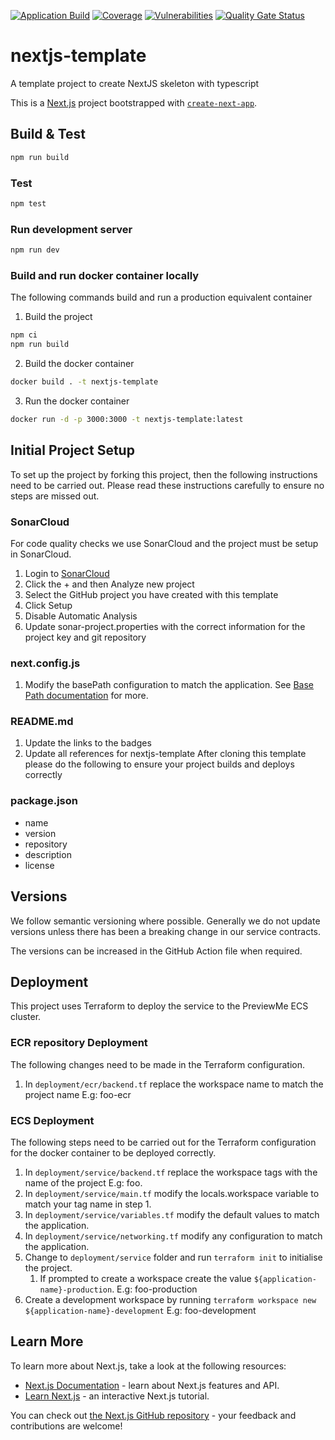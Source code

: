 [![Application Build](https://github.com/previewme/nextjs-template/actions/workflows/build.yml/badge.svg)](https://github.com/previewme/nextjs-template/actions/workflows/build.yml)
[![Coverage](https://sonarcloud.io/api/project_badges/measure?project=previewme_nextjs-template&metric=coverage&token=1d3927c77fe4da7c44207ae14790ac2f34198d29)](https://sonarcloud.io/summary/new_code?id=previewme_nextjs-template)
[![Vulnerabilities](https://sonarcloud.io/api/project_badges/measure?project=previewme_nextjs-template&metric=vulnerabilities&token=1d3927c77fe4da7c44207ae14790ac2f34198d29)](https://sonarcloud.io/summary/new_code?id=previewme_nextjs-template)
[![Quality Gate Status](https://sonarcloud.io/api/project_badges/measure?project=previewme_nextjs-template&metric=alert_status&token=1d3927c77fe4da7c44207ae14790ac2f34198d29)](https://sonarcloud.io/summary/new_code?id=previewme_nextjs-template)

# nextjs-template
A template project to create NextJS skeleton with typescript

This is a [Next.js](https://nextjs.org/) project bootstrapped with [`create-next-app`](https://github.com/vercel/next.js/tree/canary/packages/create-next-app).

## Build & Test

```bash
npm run build
```

### Test
```bash
npm test
```

### Run development server
```bash
npm run dev
```

### Build and run docker container locally
The following commands build and run a production equivalent container

1. Build the project
```bash
npm ci
npm run build
```

2. Build the docker container
```bash
docker build . -t nextjs-template
```

3. Run the docker container
```bash
docker run -d -p 3000:3000 -t nextjs-template:latest
```

## Initial Project Setup

To set up the project by forking this project, then the following instructions need to be carried out. Please read these instructions carefully to ensure no steps are missed out.

### SonarCloud

For code quality checks we use SonarCloud and the project must be setup in SonarCloud.

1. Login to [SonarCloud](https://sonarcloud.io/organizations/previewme)
2. Click the + and then Analyze new project
3. Select the GitHub project you have created with this template
4. Click Setup
5. Disable Automatic Analysis
6. Update sonar-project.properties with the correct information for the project key and git repository

### next.config.js
1. Modify the basePath configuration to match the application. See [Base Path documentation](https://nextjs.org/docs/api-reference/next.config.js/basepath) for more.

### README.md

1. Update the links to the badges
2. Update all references for nextjs-template
After cloning this template please do the following to ensure your project builds and deploys correctly

### package.json

* name
* version
* repository
* description
* license

## Versions

We follow semantic versioning where possible. Generally we do not update versions unless there has been a breaking change in our service contracts.

The versions can be increased in the GitHub Action file when required.

## Deployment

This project uses Terraform to deploy the service to the PreviewMe ECS cluster.

### ECR repository Deployment
The following changes need to be made in the Terraform configuration.

1. In `deployment/ecr/backend.tf` replace the workspace name to match the project name E.g: foo-ecr

### ECS Deployment
The following steps need to be carried out for the Terraform configuration for the docker container to be deployed correctly.

1. In `deployment/service/backend.tf` replace the workspace tags with the name of the project E.g: foo.
2. In `deployment/service/main.tf` modify the locals.workspace variable to match your tag name in step 1.
3. In `deployment/service/variables.tf` modify the default values to match the application.
4. In `deployment/service/networking.tf` modify any configuration to match the application.
5. Change to `deployment/service` folder and run `terraform init` to initialise the project.
   1. If prompted to create a workspace create the value `${application-name}-production`. E.g: foo-production
6. Create a development workspace by running `terraform workspace new ${application-name}-development` E.g: foo-development

## Learn More

To learn more about Next.js, take a look at the following resources:

- [Next.js Documentation](https://nextjs.org/docs) - learn about Next.js features and API.
- [Learn Next.js](https://nextjs.org/learn) - an interactive Next.js tutorial.

You can check out [the Next.js GitHub repository](https://github.com/vercel/next.js/) - your feedback and contributions are welcome!

